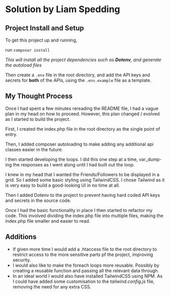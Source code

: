 # Solution by Liam Spedding

## Project Install and Setup

To get this project up and running,

run `composer install`

_This will install all the project dependencies such as **Dotenv**, and generate the autoload files_

Then create a `.env` file in the root directory, and add the API keys and secrets for **both** of the APIs, using the `.env.example` file as a template.

## My Thought Process

Once I had spent a few minutes rereading the README file, I had a vague plan in my head on how to proceed. However, this plan changed / evolved as I started to build the project.

First, I created the index.php file in the root directory as the single point of entry.

Then, I added composer autoloading to make adding any additional api classes easier in the future.

I then started developing the loops. I did this one step at a time, var_dump-ing the responses as I went along until I had built out the loop.

I knew in my head that I wanted the Friends/Followers to be displayed in a grid. So I added some basic styling using TailwindCSS. I chose Tailwind as it is very easy to build a good-looking UI in no time at all.

Then I added Dotenv to the project to prevent having hard coded API keys and secrets in the source code.

Once I had the basic functionality in place I then started to refactor my code. This involved dividing the index.php file into multiple files, making the index.php file smaller and easier to read.

## Additions

 - If given more time I would add a .htaccess file to the root directory to restrict access to the more sensitive parts pf the project, improving security.
 - I would also like to make the foreach loops more reusable. Possibly by creating a reusable function and passing all the relevant data through. 
 - In an ideal world I would also have installed TailwindCSS using NPM. As I could have added some customisation to the *tailwind.config.js* file, removing the need for any extra CSS.